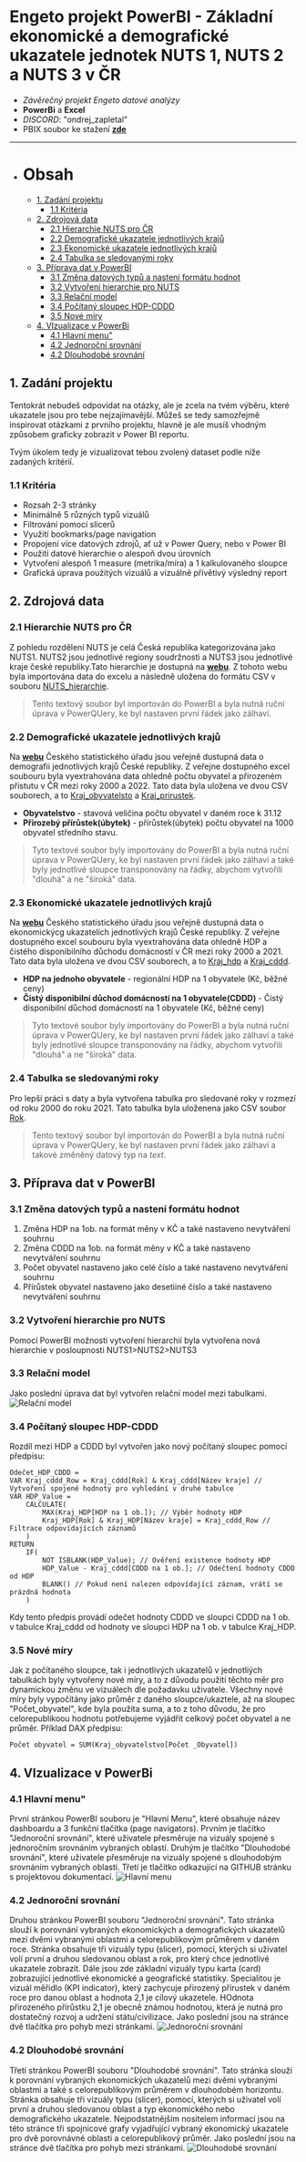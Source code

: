 # Engeto projekt PowerBI - Základní ekonomické a demografické ukazatele jednotek NUTS 1, NUTS 2 a NUTS 3 v ČR

- *Závěrečný projekt Engeto datové analýzy*
- **PowerBi** a **Excel**
- *DISCORD*: "ondrej_zapletal"
- PBIX soubor ke stažení [**zde**]()
---


- # Obsah
  - [1. Zadání projektu](#1-zadání-projektu)
    - [1.1 Kritéria](#11-kritéria)
  - [2. Zdrojová data](#2-zdrojová-data)
    - [2.1 Hierarchie NUTS pro ČR](#21-hierarchie-nuts-pro-čr)
    - [2.2 Demografické ukazatele jednotlivých krajů](#22-demografické-ukazatele-jednotlivých-krajů)
    - [2.3 Ekonomické ukazatele jednotlivých krajů](#23-ekonomické-ukazatele-jednotlivých-krajů)
    - [2.4 Tabulka se sledovanými roky](#24-tabulka-se-sledovanými-roky)
  - [3. Příprava dat v PowerBI](#3-příprava-dat-v-powerbi)
    - [3.1 Změna datových typů a nastení formátu hodnot](#31-změna-datových-typů-a-nastení-formátu-hodnot)
    - [3.2 Vytvoření hierarchie pro NUTS](#32-vytvoření-hierarchie-pro-nuts)
    - [3.3 Relační model](#33-relační-model)
    - [3.4 Počítaný sloupec HDP-CDDD](#34-počítaný-sloupec-hdp-cddd)
    - [3.5 Nové míry](#35-nové-míry)
  - [4. VIzualizace v PowerBi](#4-vizualizace-v-powerbi)
    - [4.1 Hlavní menu"](#41-hlavní-menu)
    - [4.2 Jednoroční srovnání](#42-jednoroční-srovnání)
    - [4.2 Dlouhodobé srovnání](#42-dlouhodobé-srovnání)
		
  
## 1. Zadání projektu
Tentokrát nebudeš odpovídat na otázky, ale je zcela na tvém výběru, které ukazatele jsou pro tebe nejzajímavější.
Můžeš se tedy samozřejmě inspirovat otázkami z prvního projektu, hlavně je ale musíš vhodným způsobem graficky zobrazit v Power BI reportu.

Tvým úkolem tedy je vizualizovat tebou zvolený dataset podle níže zadaných kritérií.

### 1.1 Kritéria
- Rozsah 2-3 stránky
- Minimálně 5 různých typů vizuálů
- Filtrování pomocí slicerů
- Využití bookmarks/page navigation
- Propojení více datových zdrojů, ať už v Power Query, nebo v Power BI
- Použití datové hierarchie o alespoň dvou úrovních
- Vytvoření alespoň 1 measure (metrika/míra) a 1 kalkulovaného sloupce
- Grafická úprava použitých vizuálů a vizuálně přívětivý výsledný report
## 2. Zdrojová data
### 2.1 Hierarchie NUTS pro ČR
Z pohledu rozdělení NUTS je celá Česká republika kategorizována jako NUTS1. NUTS2 jsou jednotlivé regiony soudržnosti a NUTS3 jsou jednotlivé kraje české republiky.Tato hierarchie je dostupná na [**webu**](https://portal.uur.cz/spravni-usporadani-cr-organy-uzemniho-planovani/nuts.asp). Z tohoto webu byla importována data do excelu a následně uložena do formátu CSV v souboru [NUTS_hierarchie](https://github.com/OndrejZapletal99/Power_BI_engeto_project/blob/main/NUTS_hierarchie.csv).
>Tento textový soubor byl importován do PowerBI a byla nutná ruční úprava v PowerQUery, ke byl nastaven první řádek jako zálhaví.
### 2.2 Demografické ukazatele jednotlivých krajů
Na [**webu**](https://view.officeapps.live.com/op/view.aspx?src=https%3A%2F%2Fwww.czso.cz%2Fstaticke%2Fgapminder%2Fporovnani_kraju_vse%2FXLS%2Fukazatele_kraje_demogr.xlsx&wdOrigin=BROWSELINK) Českého statistického úřadu jsou veřejně dustupná data o demografii jednotlivých krajů České republiky. Z veřejne dostupného excel soubouru byla vyextrahována data ohledně počtu obyvatel a přirozeném přistutu v ČR mezi roky 2000 a 2022. Tato data byla uložena ve dvou CSV souborech, a to [Kraj_obyvatelsto](https://github.com/OndrejZapletal99/Power_BI_engeto_project/blob/main/Kraj_obyvatelstvo.csv) a [Kraj_prirustek](https://github.com/OndrejZapletal99/Power_BI_engeto_project/blob/main/Kraj_prirustek.csv).
- **Obyvatelstvo** - stavová veličina počtu obyvatel v daném roce k 31.12
- **Přirozebý přírůstek(úbytek)** - přírůstek(úbytek) počtu obyvatel na 1000 obyvatel středního stavu.
>Tyto textové soubor byly importovány do PowerBI a byla nutná ruční úprava v PowerQUery, ke byl nastaven první řádek jako zálhaví a také byly jednotlivé sloupce transponovány na řádky, abychom vytvořili "dlouhá" a ne "široká" data.
### 2.3 Ekonomické ukazatele jednotlivých krajů
Na [**webu**](https://view.officeapps.live.com/op/view.aspx?src=https%3A%2F%2Fwww.czso.cz%2Fstaticke%2Fgapminder%2Fporovnani_kraju_vse%2FXLS%2Fukazatele_kraje_ekon.xlsx&wdOrigin=BROWSELINK) Českého statistického úřadu jsou veřejně dustupná data o ekonomickýcg ukazatelích jednotlivých krajů České republiky. Z veřejne dostupného excel soubouru byla vyextrahována data ohledně HDP a čistého disponibilního důchodu domácností v ČR mezi roky 2000 a 2021. Tato data byla uložena ve dvou CSV souborech, a to [Kraj_hdp](https://github.com/OndrejZapletal99/Power_BI_engeto_project/blob/main/Kraj_HDP.csv) a [Kraj_cddd](https://github.com/OndrejZapletal99/Power_BI_engeto_project/blob/main/Kraj_cddd.csv).
- **HDP na jednoho obyvatele** - regionální HDP na 1 obyvatele (Kč, běžné ceny)
- **Čistý disponibilní důchod domácností na 1 obyvatele(CDDD)** - Čistý disponibilní důchod domácností na 1 obyvatele (Kč, běžné ceny)
>Tyto textové soubor byly importovány do PowerBI a byla nutná ruční úprava v PowerQUery, ke byl nastaven první řádek jako zálhaví a také byly jednotlivé sloupce transponovány na řádky, abychom vytvořili "dlouhá" a ne "široká" data.
### 2.4 Tabulka se sledovanými roky
Pro lepší práci s daty a byla vytvořena tabulka pro sledované roky v rozmezí od roku 2000 do roku 2021. Tato tabulka byla uloženena jako CSV soubor [Rok](https://github.com/OndrejZapletal99/Power_BI_engeto_project/blob/main/Rok.csv).
>Tento textový soubor byl importován do PowerBI a byla nutná ruční úprava v PowerQUery, ke byl nastaven první řádek jako zálhaví a takové změněný datový typ na *text*.
## 3. Příprava dat v PowerBI
### 3.1 Změna datových typů a nastení formátu hodnot
1. Změna HDP na 1ob. na formát měny v KČ a také nastaveno nevytváření souhrnu
2. Změna CDDD na 1ob. na formát měny v KČ a také nastaveno nevytváření souhrnu
3. Počet obyvatel nastaveno jako celé číslo a také nastaveno nevytváření souhrnu
4. Přírůstek obyvatel nastaveno jako desetiiné číslo a také nastaveno nevytváření souhrnu
### 3.2 Vytvoření hierarchie pro NUTS
Pomocí PowerBI možnosti vytvoření hierarchií byla vytvořena nová hierarchie v posloupnosti NUTS1>NUTS2>NUTS3
### 3.3 Relační model
Jako poslední úprava dat byl vytvořen relační model mezi tabulkami.
![Relační model](https://github.com/OndrejZapletal99/Power_BI_engeto_project/blob/main/Rela%C4%8Dn%C3%AD_model.png)
### 3.4 Počítaný sloupec HDP-CDDD
Rozdíl mezi HDP a CDDD byl vytvořen jako nový počítaný sloupec pomocí předpisu:
```
Odečet_HDP_CDDD = 
VAR Kraj_cddd_Row = Kraj_cddd[Rok] & Kraj_cddd[Název kraje] // Vytvoření spojené hodnoty pro vyhledání v druhé tabulce
VAR HDP_Value = 
    CALCULATE(
        MAX(Kraj_HDP[HDP na 1 ob.]); // Výběr hodnoty HDP
        Kraj_HDP[Rok] & Kraj_HDP[Název kraje] = Kraj_cddd_Row // Filtrace odpovídajících záznamů
    )
RETURN
    IF(
        NOT ISBLANK(HDP_Value); // Ověření existence hodnoty HDP
        HDP_Value - Kraj_cddd[CDDD na 1 ob.]; // Odečtení hodnoty CDDD od HDP
        BLANK() // Pokud není nalezen odpovídající záznam, vrátí se prázdná hodnota
    )
```
Kdy tento předpis provádí odečet hodnoty CDDD ve sloupci CDDD na 1 ob. v tabulce Kraj_cddd od hodnoty ve sloupci HDP na 1 ob. v tabulce Kraj_HDP. 
### 3.5 Nové míry
Jak z počítaného sloupce, tak i jednotlivých ukazatelů v jednotliých tabulkách byly vytvořeny nové míry, a to z důvodu použití těchto měr pro dynamickou změnu ve vizuálech dle požadavku uživatele. Všechny nové míry byly vypočítány jako průměr z daného sloupce/ukaztele, až na sloupec "Počet_obyvatel", kde byla použita suma, a to z toho důvodu, že pro celorepublikoou hodnotu potřebujeme vyjádřit celkový počet obyvatel a ne průměr.
Příklad DAX předpisu:
```
Počet obyvatel = SUM(Kraj_obyvatelstvo[Počet _Obyvatel])
```
## 4. VIzualizace v PowerBi
### 4.1 Hlavní menu"
První stránkou PowerBI souboru je "Hlavní Menu", které obsahuje název dashboardu a 3 funkční tlačítka (page navigators). Prvním je tlačítko "Jednoroční srovnání", které uživatele přesměruje na vizuály spojené s jednoročním srovnáním vybraných oblastí. Druhým je tlačítko "Dlouhodobé srovnání", které uživatele přesměruje na vizuály spojené s dlouhodobým srovnáním vybraných oblastí. Třetí je tlačítko odkazující na GITHUB stránku s projektovou dokumentací.
 ![Hlavní menu]()
 ### 4.2 Jednoroční srovnání
Druhou stránkou PowerBI souboru "Jednoroční srovnání". Tato stránka slouží k porovnání vybraných ekonomických a demografických ukazatelů mezi dvěmi vybranými oblastmi a celorepublikovým průměrem v daném roce.
Stránka obsahuje tři vizuály typu (slicer), pomocí, kterých si uživatel volí první a druhou sledovanou oblast a rok, pro který chce jednotlivé ukazatele zobrazit. Dále jsou zde základní vizuály typu karta (card) zobrazující jednotlivé ekonomické a geografické statistiky. Specialitou je vizuál měřidlo (KPI indicator), který zachycuje přirozený přírustek v daném roce pro danou oblast a hodnota 2,1 je cílový ukazetele. HOdnota přirozeného přírůstku 2,1 je obecně známou hodnotou, která je nutná pro dostatečný rozvoj a udržení státu/civilizace. Jako poslední jsou na stránce dvě tlačítka pro pohyb mezi stránkami.
![Jednoroční srovnání]() 
### 4.2 Dlouhodobé srovnání
Třetí stránkou PowerBI souboru "Dlouhodobé srovnání". Tato stránka slouží k porovnání vybraných ekonomických ukazatelů mezi dvěmi vybranými oblastmi a také s celorepublikovým průměrem v dlouhodobém horizontu.
Stránka obsahuje tři vizuály typu (slicer), pomocí, kterých si uživatel volí první a druhou sledovanou oblast a typ ekonomického nebo demografického ukazatele. Nejpodstatnějším nositelem informací jsou na této stránce tři spojnicové grafy vyjadřující vybraný ekonomický ukazatele pro dvě porovnávné oblasti a celorepublikový průměr. Jako poslední jsou na stránce dvě tlačítka pro pohyb mezi stránkami.
![Dlouhodobé srovnání]() 